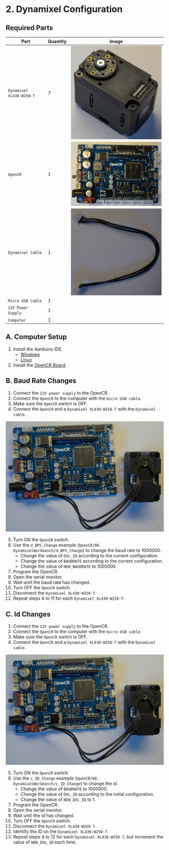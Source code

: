# 2. Dynamixel Configuration

## Required Parts
| Part                     | Quantity | Image                                                          |
| ------------------------ | -------- | ---------------------------------------------------------------|
| `Dynamixel XL430-W250-T` | 7        | ![Dynamixel XL430-W250-T](images/electronics/XL430-W250-T.jpg) |
| `OpenCR`                 | 1        | ![OpenCR](images/electronics/OpenCR.jpg)                       |
| `Dynamixel Cable`        | 1        | ![Dynamixel Cable](images/electronics/dynamixel%20cable.jpg)   |
| `Micro USB Cable`        | 1        |                                                                |
| `12V Power Supply`       | 1        |                                                                |
| `Computer`               | 1        |                                                                |

## A. Computer Setup
1. Install the Aarduino IDE.
    - [Windows](https://www.arduino.cc/en/Guide/Windows)
    - [Linux](https://www.arduino.cc/en/Guide/Linux)
2. Install the [OpenCR Board](https://emanual.robotis.com/docs/en/parts/controller/opencr10/#install-on-linux).

## B. Baud Rate Changes
1. Connect the `12V power supply` to the OpenCR.
2. Connect the `OpenCR` to the computer with the `micro USB cable`.
3. Make sure the `OpenCR` switch is OFF.
4. Connect the `OpenCR` and a `Dynamixel XL430-W250-T` with the `Dynamixel cable`.

![OpenCR, Dynamixel XL430-W250-T, Dynamixel cable](images/assembly/02%20dynamixel.jpg)

5. Turn ON the `OpenCR` switch.
6. Use the `d_BPS_Change` example (`OpenCR/08. DynamixelWorkbench/d_BPS_Change`) to change the baud rate to 1000000.
    - Change the value of `DXL_ID` according to the current configuration.
    - Change the value of `BAUDRATE` according to the current configuration.
    - Change the value of `NEW_BAUDRATE` to 1000000.
7. Program the OpenCR.
8. Open the serial monitor.
9. Wait until the baud rate has changed.
10. Turn OFF the `OpenCR` switch.
11. Disconnect the `Dynamixel XL430-W250-T`.
12. Repeat steps 4 to 11 for each `Dynamixel XL430-W250-T`.

## C. Id Changes
1. Connect the `12V power supply` to the OpenCR.
2. Connect the `OpenCR` to the computer with the `micro USB cable`.
3. Make sure the `OpenCR` switch is OFF.
4. Connect the `OpenCR` and a `Dynamixel XL430-W250-T` with the `Dynamixel cable`.

![OpenCR, Dynamixel XL430-W250-T, Dynamixel cable](images/assembly/02%20dynamixel.jpg)

5. Turn ON the `OpenCR` switch.
6. Use the `c_ID_Change` example (`OpenCR/08. DynamixelWorkbench/c_ID_Change`) to change the id.
    - Change the value of `BAUDRATE` to 1000000.
    - Change the value of `DXL_ID` according to the initial configuration.
    - Change the value of `NEW_DXL_ID` to 1.
7. Program the OpenCR.
8. Open the serial monitor.
9. Wait until the id has changed.
10. Turn OFF the `OpenCR` switch.
11. Disconnect the `Dynamixel XL430-W250-T`.
12. Identify the ID on the `Dynamixel XL430-W250-T`.
13. Repeat steps 4 to 12 for each `Dynamixel XL430-W250-T`, but increment the value of `NEW_DXL_ID` each time.
